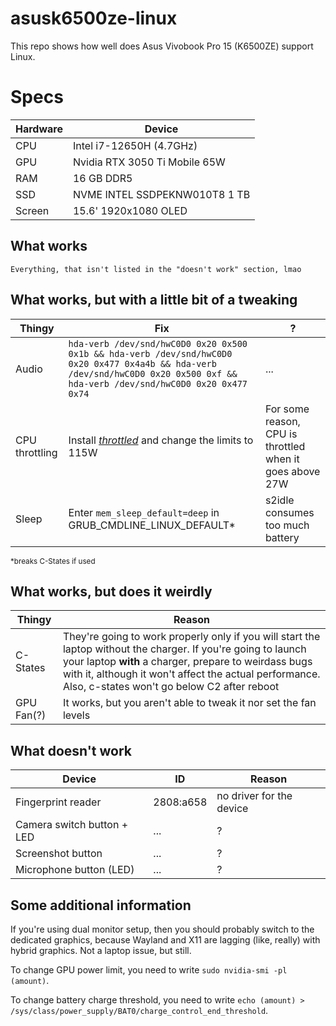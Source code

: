 # asusk6500ze-linux
This repo shows how well does Asus Vivobook Pro 15 (K6500ZE) support Linux.

# Specs
Hardware | Device
-------- | ------
CPU | Intel i7-12650H (4.7GHz)
GPU | Nvidia RTX 3050 Ti Mobile 65W
RAM | 16 GB DDR5
SSD | NVME INTEL SSDPEKNW010T8 1 TB
Screen | 15.6' 1920x1080 OLED

## What works
```Everything, that isn't listed in the "doesn't work" section, lmao```
## What works, but with a little bit of a tweaking
Thingy | Fix | ?
------ | --- | ---
Audio | ```hda-verb /dev/snd/hwC0D0 0x20 0x500 0x1b && hda-verb /dev/snd/hwC0D0 0x20 0x477 0x4a4b && hda-verb /dev/snd/hwC0D0 0x20 0x500 0xf && hda-verb /dev/snd/hwC0D0 0x20 0x477 0x74``` | ...
CPU throttling | Install [*throttled*](https://github.com/erpalma/throttled) and change the limits to 115W | For some reason, CPU is throttled when it goes above 27W
Sleep | Enter ```mem_sleep_default=deep``` in GRUB_CMDLINE_LINUX_DEFAULT* | s2idle consumes too much battery

<sub>*breaks C-States if used</sub>
## What works, but does it weirdly
Thingy | Reason
------ | ------
C-States | They're going to work properly only if you will start the laptop without the charger. If you're going to launch your laptop **with** a charger, prepare to weirdass bugs with it, although it won't affect the actual performance. Also, c-states won't go below C2 after reboot
GPU Fan(?) | It works, but you aren't able to tweak it nor set the fan levels
## What doesn't work
Device | ID | Reason
------ | -- | ------
Fingerprint reader | 2808:a658 | no driver for the device
Camera switch button + LED | ... | ?
Screenshot button | ... | ?
Microphone button (LED) | ... | ?
## Some additional information
If you're using dual monitor setup, then you should probably switch to the dedicated graphics, because Wayland and X11 are lagging (like, really) with hybrid graphics. Not a laptop issue, but still. 

To change GPU power limit, you need to write `sudo nvidia-smi -pl (amount)`.

To change battery charge threshold, you need to write ```echo (amount) > /sys/class/power_supply/BAT0/charge_control_end_threshold```.
